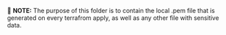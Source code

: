 :memo: **NOTE:** The purpose of this folder is to contain the local .pem file that is generated on every terrafrom apply, as well as any other file with sensitive data.